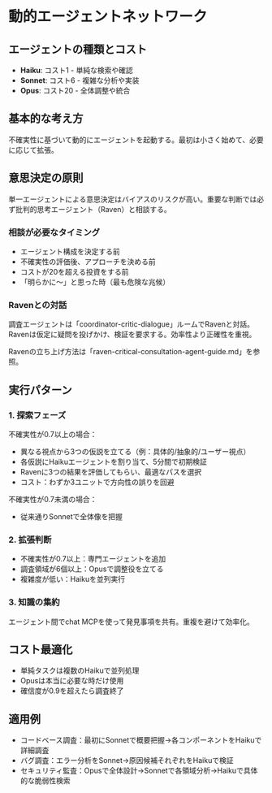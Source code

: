 # 動的エージェントネットワーク

## エージェントの種類とコスト
- **Haiku**: コスト1 - 単純な検索や確認
- **Sonnet**: コスト6 - 複雑な分析や実装
- **Opus**: コスト20 - 全体調整や統合

## 基本的な考え方

不確実性に基づいて動的にエージェントを起動する。最初は小さく始めて、必要に応じて拡張。

## 意思決定の原則

単一エージェントによる意思決定はバイアスのリスクが高い。重要な判断では必ず批判的思考エージェント（Raven）と相談する。

### 相談が必要なタイミング
- エージェント構成を決定する前
- 不確実性の評価後、アプローチを決める前
- コストが20を超える投資をする前
- 「明らかに〜」と思った時（最も危険な兆候）

### Ravenとの対話
調査エージェントは「coordinator-critic-dialogue」ルームでRavenと対話。Ravenは仮定に疑問を投げかけ、検証を要求する。効率性より正確性を重視。

Ravenの立ち上げ方法は「raven-critical-consultation-agent-guide.md」を参照。

## 実行パターン

### 1. 探索フェーズ
不確実性が0.7以上の場合：
- 異なる視点から3つの仮説を立てる（例：具体的/抽象的/ユーザー視点）
- 各仮説にHaikuエージェントを割り当て、5分間で初期検証
- Ravenに3つの結果を評価してもらい、最適なパスを選択
- コスト：わずか3ユニットで方向性の誤りを回避

不確実性が0.7未満の場合：
- 従来通りSonnetで全体像を把握

### 2. 拡張判断
- 不確実性が0.7以上：専門エージェントを追加
- 調査領域が6個以上：Opusで調整役を立てる
- 複雑度が低い：Haikuを並列実行

### 3. 知識の集約
エージェント間でchat MCPを使って発見事項を共有。重複を避けて効率化。

## コスト最適化

- 単純タスクは複数のHaikuで並列処理
- Opusは本当に必要な時だけ使用
- 確信度が0.9を超えたら調査終了

## 適用例

- コードベース調査：最初にSonnetで概要把握→各コンポーネントをHaikuで詳細調査
- バグ調査：エラー分析をSonnet→原因候補それぞれをHaikuで検証
- セキュリティ監査：Opusで全体設計→Sonnetで各領域分析→Haikuで具体的な脆弱性検索